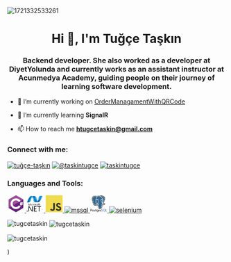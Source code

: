 ![1721332533261](https://github.com/user-attachments/assets/207d543c-1b12-46a3-9828-4c54e506566d)
<h1 align="center">Hi 👋, I'm Tuğçe Taşkın</h1>
<h3 align="center">Backend developer. She also worked as a developer at DiyetYolunda and currently works as an assistant instructor at Acunmedya Academy, guiding people on their journey of learning software development.</h3>

- 🔭 I’m currently working on [OrderManagamentWithQRCode](https://github.com/tugcetaskin/OrderManagamentWithQRCode)

- 🌱 I’m currently learning **SignalR**

- 📫 How to reach me **htugcetaskin@gmail.com**

<h3 align="left">Connect with me:</h3>
<p align="left">
<a href="https://linkedin.com/in/tuğçe-taşkın" target="blank"><img align="center" src="https://raw.githubusercontent.com/rahuldkjain/github-profile-readme-generator/master/src/images/icons/Social/linked-in-alt.svg" alt="tuğçe-taşkın" height="30" width="40" /></a>
<a href="https://medium.com/@taskintugce" target="blank"><img align="center" src="https://raw.githubusercontent.com/rahuldkjain/github-profile-readme-generator/master/src/images/icons/Social/medium.svg" alt="@taskintugce" height="30" width="40" /></a>
<a href="https://www.hackerrank.com/taskintugce" target="blank"><img align="center" src="https://raw.githubusercontent.com/rahuldkjain/github-profile-readme-generator/master/src/images/icons/Social/hackerrank.svg" alt="taskintugce" height="30" width="40" /></a>
</p>

<h3 align="left">Languages and Tools:</h3>
<p align="left"> <a href="https://www.w3schools.com/cs/" target="_blank" rel="noreferrer"> <img src="https://raw.githubusercontent.com/devicons/devicon/master/icons/csharp/csharp-original.svg" alt="csharp" width="40" height="40"/> </a> <a href="https://dotnet.microsoft.com/" target="_blank" rel="noreferrer"> <img src="https://raw.githubusercontent.com/devicons/devicon/master/icons/dot-net/dot-net-original-wordmark.svg" alt="dotnet" width="40" height="40"/> </a> <a href="https://developer.mozilla.org/en-US/docs/Web/JavaScript" target="_blank" rel="noreferrer"> <img src="https://raw.githubusercontent.com/devicons/devicon/master/icons/javascript/javascript-original.svg" alt="javascript" width="40" height="40"/> </a> <a href="https://www.microsoft.com/en-us/sql-server" target="_blank" rel="noreferrer"> <img src="https://www.svgrepo.com/show/303229/microsoft-sql-server-logo.svg" alt="mssql" width="40" height="40"/> </a> <a href="https://www.postgresql.org" target="_blank" rel="noreferrer"> <img src="https://raw.githubusercontent.com/devicons/devicon/master/icons/postgresql/postgresql-original-wordmark.svg" alt="postgresql" width="40" height="40"/> </a> <a href="https://www.selenium.dev" target="_blank" rel="noreferrer"> <img src="https://raw.githubusercontent.com/detain/svg-logos/780f25886640cef088af994181646db2f6b1a3f8/svg/selenium-logo.svg" alt="selenium" width="40" height="40"/> </a> </p>

<p><img align="left" src="https://github-readme-stats.vercel.app/api/top-langs?username=tugcetaskin&show_icons=true&locale=en&layout=compact" alt="tugcetaskin" /></p>

<p>&nbsp;<img align="center" src="https://github-readme-stats.vercel.app/api?username=tugcetaskin&show_icons=true&locale=en" alt="tugcetaskin" /></p>

<p><img align="center" src="https://github-readme-streak-stats.herokuapp.com/?user=tugcetaskin&" alt="tugcetaskin" /></p>
)
